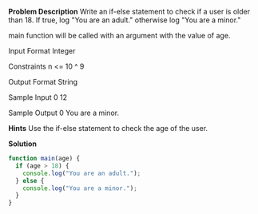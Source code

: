 **Problem Description**
Write an if-else statement to check if a user is older than 18.
If true, log "You are an adult." otherwise log "You are a minor."

main function will be called with an argument with the value of age.

Input Format
Integer

Constraints
n <= 10 ^ 9

Output Format
String

Sample Input 0
12

Sample Output 0
You are a minor.

**Hints**
Use the if-else statement to check the age of the user.

**Solution**

```js
function main(age) {
  if (age > 18) {
    console.log("You are an adult.");
  } else {
    console.log("You are a minor.");
  }
}
```
